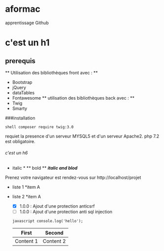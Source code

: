 # aformac
apprentissage Github

# c'est un h1 
## prerequis
** Utilisation des bibliothèques front avec : ** 
 * Bootstrap
 * jQuery
 * dataTables
 * Fontawesome
 ** utilisation des bibliothèques back avec : **
 * Twig
 * Smarty
 
 ###installation
 
 ```shell composer require twig:3.0 ```
 
 requiet la presence d'un serveur MYSQL5 et d'un serveur Apache2.
 php 7.2 est obligatoire.
 
###### c'est un h6
* italic *
** bold **
_**italic and blod**_ 

Prenez votre navigateur est rendez-vous sur http://localhost/projet

* liste 1
  *item A
* liste 2
  *item A
  
  - [x] 1.0.0 : Ajout d'une protection anticsrf
  - [ ] 1.0.0 : Ajout d'une protection anti sql injection
  
  ``` javascript console.log('hello'); ```
 
  First | Second
  ------|-------
  Content 1 | Content 2
  
  
